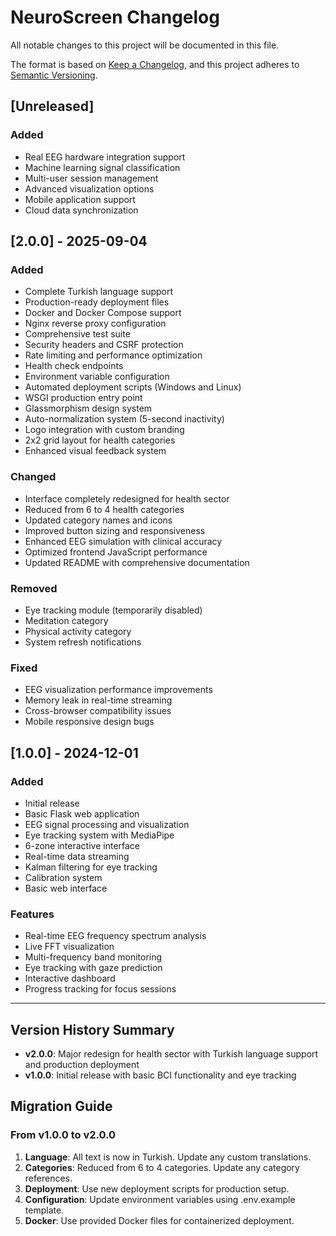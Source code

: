 # NeuroScreen Changelog

All notable changes to this project will be documented in this file.

The format is based on [Keep a Changelog](https://keepachangelog.com/en/1.0.0/),
and this project adheres to [Semantic Versioning](https://semver.org/spec/v2.0.0.html).

## [Unreleased]

### Added
- Real EEG hardware integration support
- Machine learning signal classification
- Multi-user session management
- Advanced visualization options
- Mobile application support
- Cloud data synchronization

## [2.0.0] - 2025-09-04

### Added
- Complete Turkish language support
- Production-ready deployment files
- Docker and Docker Compose support
- Nginx reverse proxy configuration
- Comprehensive test suite
- Security headers and CSRF protection
- Rate limiting and performance optimization
- Health check endpoints
- Environment variable configuration
- Automated deployment scripts (Windows and Linux)
- WSGI production entry point
- Glassmorphism design system
- Auto-normalization system (5-second inactivity)
- Logo integration with custom branding
- 2x2 grid layout for health categories
- Enhanced visual feedback system

### Changed
- Interface completely redesigned for health sector
- Reduced from 6 to 4 health categories
- Updated category names and icons
- Improved button sizing and responsiveness
- Enhanced EEG simulation with clinical accuracy
- Optimized frontend JavaScript performance
- Updated README with comprehensive documentation

### Removed
- Eye tracking module (temporarily disabled)
- Meditation category
- Physical activity category
- System refresh notifications

### Fixed
- EEG visualization performance improvements
- Memory leak in real-time streaming
- Cross-browser compatibility issues
- Mobile responsive design bugs

## [1.0.0] - 2024-12-01

### Added
- Initial release
- Basic Flask web application
- EEG signal processing and visualization
- Eye tracking system with MediaPipe
- 6-zone interactive interface
- Real-time data streaming
- Kalman filtering for eye tracking
- Calibration system
- Basic web interface

### Features
- Real-time EEG frequency spectrum analysis
- Live FFT visualization
- Multi-frequency band monitoring
- Eye tracking with gaze prediction
- Interactive dashboard
- Progress tracking for focus sessions

---

## Version History Summary

- **v2.0.0**: Major redesign for health sector with Turkish language support and production deployment
- **v1.0.0**: Initial release with basic BCI functionality and eye tracking

## Migration Guide

### From v1.0.0 to v2.0.0

1. **Language**: All text is now in Turkish. Update any custom translations.
2. **Categories**: Reduced from 6 to 4 categories. Update any category references.
3. **Deployment**: Use new deployment scripts for production setup.
4. **Configuration**: Update environment variables using .env.example template.
5. **Docker**: Use provided Docker files for containerized deployment.
